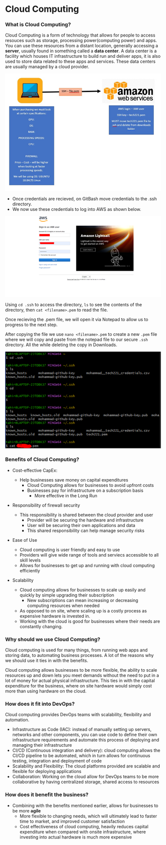 # Cloud Computing

### What is Cloud Computing?

Cloud Computing is a form of technology that allows for people to access resouces such as storage, processing power(computing power) and apps.
You can use these resources from a distant location, generally accessing a **server**, usually found in something called a **data center**.
A data center is a facility which houses IT infrastructure to build run and deliver apps, it is also used to store data related to 
these apps and services. These data centers are usually managed by a cloud provider.

![image](Screenshot_32.jpg)

* Once credentials are recieved, on GitBash move credentials to the .ssh directory.
* We now use these credentials to log into AWS as shown below.

![image](awsdd.png)

Using `cd .ssh` to access the directory, `ls` to see the contents of the directory, then `cat <filename>.pem` to read the file.

Once recieving the .pem file, we will open it via Notepad to allow us to progress to the next step.

After copying the file we use `nano <filename>.pem` to create a new `.pem` file where we will copy and paste from the notepad file to our secure `.ssh` directory. All the while deleting the copy in Downloads. 

![image](pem.png)


### Benefits of Cloud Computing?

* Cost-effective CapEx:
  * Help businesses save money on capital expenditures
    * Cloud Computing allows for businesses to avoid upfront costs
    * Businesses pay for infrastructure on a subscription basis
      * More effective in the Long Run
      
* Responsibility of firewall security
  * This responsibility is shared between the cloud provider and user
    * Provider will be securing the hardware and infrastructure
    * User will be securing their own applications and data
     * This shared responsibility can help manage security risks

* Ease of Use
  * Cloud computing is user friendly and easy to use
  * Providers will give wide range of tools and serviecs accessible to all skill levels
  * Allows for businesses to get up and running with cloud computing efficiently

* Scalability
  * Cloud computing allows for businesses to scale up easily and quickly by simple upgrading their subscription
    * New subscriptions can mean increasing or decreasing computing resources when needed
  * As opposed to on site, where scaling up is a costly process as expensive hardware is invested in.
  * Working with the cloud is good for businesses where their needs are constantly changing.

### Why should we use Cloud Computing?

Cloud computing is used for many things, from running web apps and storing data, to automating business processes.
A lot of the reasons why we should use it ties in with the benefits. 

Cloud computing allows businesses to be more flexible, the ability to scale resources up and down lets you meet demands without the need to put in a lot of money for actual physical infrastructure. This ties in with the capital expenditure for the business, where on site hardware would simply cost more than using hardware on the cloud.

### How does it fit into DevOps?

Cloud computing provides DevOps teams with scalability, flexibility and automation.

* Infrastructure as Code (IAC): instead of manually setting up servers, networks and other components, you can use code to define their own infrastructure requirements and automate this process of deploying and managing their infrastructure
* CI/CD (Continuous integration and delivery): cloud computing allows the CI/CD pipeline to be automated, which in turn allows for continuous testing, integration and deployment of code
* Scalability and Flexibility: The cloud platforms provided are scalable and flexible for deploying applications
* Collaboration: Working on the cloud allow for DevOps teams to be more collaborative by having centralized storage, shared access to resources

### How does it benefit the business?

* Combining with the benefits mentioned earlier, allows for businesses to be more **agile**
  * More flexible to changing needs, which will ultimately lead to faster time to market, and improved customer satisfaction
  * Cost effectiveness of cloud computing, heavily reduces capital expenditure when compared with onsite infrastructure, where investing into actual hardware is much more expensive
